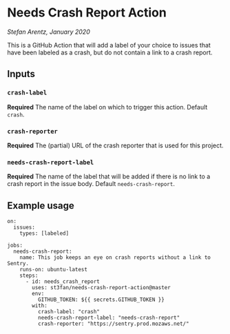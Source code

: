 # Needs Crash Report Action

_Stefan Arentz, January 2020_

This is a GitHub Action that will add a label of your choice to issues that have been labeled as a crash, but do not contain a link to a crash report.

## Inputs

### `crash-label`

**Required** The name of the label on which to trigger this action. Default `crash`.

### `crash-reporter`

**Required** The (partial) URL of the crash reporter that is used for this project.

### `needs-crash-report-label`

**Required** The name of the label that will be added if there is no link to a crash report in the issue body. Default `needs-crash-report`.

## Example usage

```
on:
  issues:
    types: [labeled]

jobs:
  needs-crash-report:
    name: This job keeps an eye on crash reports without a link to Sentry.
    runs-on: ubuntu-latest
    steps:
      - id: needs_crash_report
        uses: st3fan/needs-crash-report-action@master
        env:
          GITHUB_TOKEN: ${{ secrets.GITHUB_TOKEN }}
        with:
          crash-label: "crash"
          needs-crash-report-label: "needs-crash-report"
          crash-reporter: "https://sentry.prod.mozaws.net/"
```
